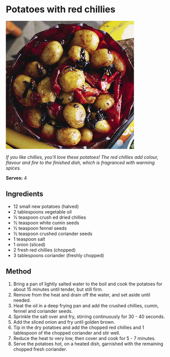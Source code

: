 # Potatoes with red chillies

![Potatoes with red chillies](resources/potato-chilli.jpg)

*If you like chillies, you'll love these potatoes! The red chillies add colour, flavour and fire to the finished dish, which is fragranced with warming spices.*

**Serves:** 4

## Ingredients
- 12 small new potatoes (halved)
- 2 tablespoons vegetable oil
- ½ teaspoon crush ed dried chillies
- ½ teaspoon white cumin seeds
- ½ teaspoon fennel seeds
- ½ teaspoon crushed coriander seeds
- 1 teaspoon salt
- 1 onion (sliced)
- 2 fresh red chillies (chopped)
- 3 tablespoons coriander (freshly chopped)

## Method
1. Bring a pan of lightly salted water to the boil and cook the potatoes for about 15 minutes until tender, but still firm.
1. Remove from the heat and drain off the water, and set aside until needed.
1. Heat the oil in a deep frying pan and add the crushed chillies, cumin, fennel and coriander seeds.
1. Sprinkle the salt over and fry, stirring continuously for 30 - 40 seconds.
1. Add the sliced onion and fry until golden brown.
1. Tip in the dry potatoes and add the chopped red chillies and 1 tablespoon of the chopped coriander and stir well.
1. Reduce the heat to very low, then cover and cook for 5 - 7 minutes.
1. Serve the potatoes hot, on a heated dish, garnished with the remaining chopped fresh coriander.
